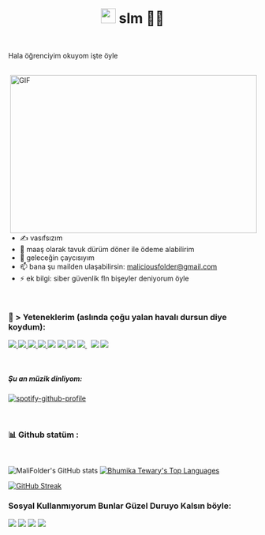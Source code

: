 <h1 align="center"><img src="https://raw.githubusercontent.com/MartinHeinz/MartinHeinz/master/wave.gif" width="30px"> slm 👩‍💻</h1>
<br>

Hala öğrenciyim okuyom işte öyle

<br>

<img align="right" alt="GIF" src="https://i.hizliresim.com/6lo7x11.gif" width="500" height="320" />

- ✍ vasıfsızım
- 🌱 maaş olarak tavuk dürüm döner ile ödeme alabilirim
- 👯 geleceğin çaycısıyım
- 📫 bana şu mailden ulaşabilirsin: maliciousfolder@gmail.com
- ⚡ ek bilgi: siber güvenlik fln bişeyler deniyorum öyle

<br>


### 🚀 > Yeteneklerim (aslında çoğu yalan havalı dursun diye koydum):

<p align="left">
    <a href="https://www.w3.org/html/" target="_blank"> <img src="https://img.icons8.com/color/48/000000/html-5.png"/> </a>
    <a href="https://www.w3schools.com/css/" target="_blank"> <img src="https://img.icons8.com/color/48/000000/css3.png"/> </a>
    <a href="https://getbootstrap.com" target="_blank"> <img src="https://img.icons8.com/color/48/000000/bootstrap.png"/> </a>
    <a href="https://developer.mozilla.org/en-US/docs/Web/JavaScript" target="_blank"> <img src="https://img.icons8.com/color/48/000000/javascript.png"/> </a>
    <a href="https://en.wikipedia.org/wiki/C%2B%2B"><img src="https://img.icons8.com/color/48/000000/c-plus-plus-logo.png"/></a>
    <a href="https://www.python.org" target="_blank"> <img src="https://img.icons8.com/color/48/000000/python.png"/> </a>
    <a href="https://jquery.com/"><img src="https://img.icons8.com/external-tal-revivo-shadow-tal-revivo/48/000000/external-jquery-is-a-javascript-library-designed-to-simplify-html-logo-shadow-tal-revivo.png"/></a>
    <a style="padding-right:8px;" href="https://nodejs.org" target="_blank"> <img src="https://img.icons8.com/color/48/000000/nodejs.png"/> </a>
    <a href="https://www.android.com/intl/en_in/" target="_blank"><img src="https://img.icons8.com/color/48/000000/android-os.png"/></a>
    <a href="https://wordpress.com/"><img src="https://img.icons8.com/fluency/48/000000/wordpress.png"/></a>
</p>

<br>

##### Şu an müzik dinliyom:

[![spotify-github-profile](https://spotify-github-profile.vercel.app/api/view?uid=98lh4tumvtnsyl5v7jxdbslkz&cover_image=true&theme=natemoo-re&bar_color=2eb8b5&bar_color_cover=false)](https://github.com/kittinan/spotify-github-profile)

<br>

### 📊 Github statüm :
<br/>

![MaliFolder's GitHub stats](https://github-readme-stats.vercel.app/api?username=MaliFolder&show_icons=true&theme=radical) <a href="https://github.com/SubhamRaoniar28/github-readme-stats"><img alt="Bhumika Tewary's Top Languages" src="https://github-readme-stats.vercel.app/api/top-langs/?username=bhumikatewary&langs_count=8&count_private=true&layout=compact&theme=react&hide_border=true&bg_color=0D1117" /></a>

[![GitHub Streak](https://github-readme-streak-stats.herokuapp.com?user=MaliFolder&theme=radical&hide_border=true&date_format=M%20j%5B%2C%20Y%5D)](https://git.io/streak-stats)
<br>


### Sosyal Kullanmıyorum Bunlar Güzel Duruyo Kalsın böyle:
<a href="https://www.facebook.com/"><img src="https://img.icons8.com/fluency/48/000000/meta.png"/></a>
<a href="https://twitter.com/"><img src="https://img.icons8.com/color/48/000000/twitter--v1.png"/></a>
<a href="https://www.linkedin.com/"><img src="https://img.icons8.com/color/48/000000/linkedin.png"/></a>
<a href="https://in.pinterest.com/"><img src="https://img.icons8.com/color/48/000000/pinterest--v1.png"/></a>




